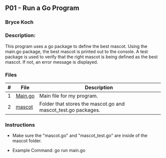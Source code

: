## P01 - Run a Go Program
### Bryce Koch
### Description:

This program uses a go package to define the best mascot. Using the main.go package, the 
best mascot is printed out to the console. A test package is used to verify that the 
right mascot is being defined as the best mascot. If not, an error message is displayed.


### Files

|   #   | File             | Description                                        |
| :---: | ---------------- | -------------------------------------------------- |
|   1   | [Main.go](https://github.com/BKoch74/4143-PLC/blob/main/Assignments/P01/Main.go)      | Main file for my program.      |
|   2   | [mascot]()  | Folder that stores the mascot.go and mascot_test.go packages.   |


### Instructions

- Make sure the "mascot.go" and "mascot_test.go" are inside of the mascot folder.



- Example Command:
go run main.go
